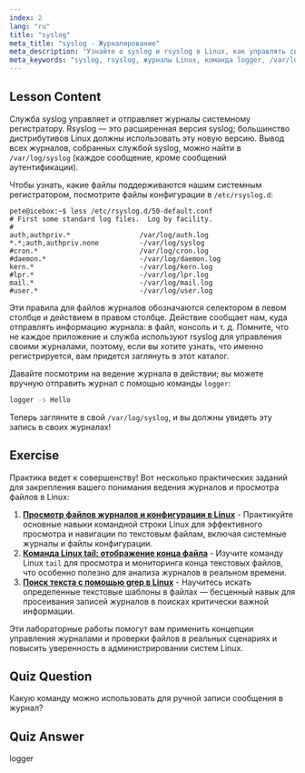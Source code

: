 ```yaml
---
index: 2
lang: "ru"
title: "syslog"
meta_title: "syslog - Журналирование"
meta_description: "Узнайте о syslog и rsyslog в Linux, как управлять системными журналами и использовать команду logger. Начните с этого удобного для новичков руководства!"
meta_keywords: "syslog, rsyslog, журналы Linux, команда logger, /var/log/syslog, учебник Linux, Linux для начинающих, системное журналирование"
---
```


## Lesson Content

Служба syslog управляет и отправляет журналы системному регистратору. Rsyslog — это расширенная версия syslog; большинство дистрибутивов Linux должны использовать эту новую версию. Вывод всех журналов, собранных службой syslog, можно найти в `/var/log/syslog` (каждое сообщение, кроме сообщений аутентификации).

Чтобы узнать, какие файлы поддерживаются нашим системным регистратором, посмотрите файлы конфигурации в `/etc/rsyslog.d`:

```plaintext
pete@icebox:~$ less /etc/rsyslog.d/50-default.conf
# First some standard log files.  Log by facility.
#
auth,authpriv.*                 /var/log/auth.log
*.*;auth,authpriv.none          -/var/log/syslog
#cron.*                         /var/log/cron.log
#daemon.*                       -/var/log/daemon.log
kern.*                          -/var/log/kern.log
#lpr.*                          -/var/log/lpr.log
mail.*                          -/var/log/mail.log
#user.*                         -/var/log/user.log
```

Эти правила для файлов журналов обозначаются селектором в левом столбце и действием в правом столбце. Действие сообщает нам, куда отправлять информацию журнала: в файл, консоль и т. д. Помните, что не каждое приложение и служба используют rsyslog для управления своими журналами, поэтому, если вы хотите узнать, что именно регистрируется, вам придется заглянуть в этот каталог.

Давайте посмотрим на ведение журнала в действии; вы можете вручную отправить журнал с помощью команды `logger`:

```bash
logger -s Hello
```

Теперь загляните в свой `/var/log/syslog`, и вы должны увидеть эту запись в своих журналах!

## Exercise

Практика ведет к совершенству! Вот несколько практических заданий для закрепления вашего понимания ведения журналов и просмотра файлов в Linux:

1. **[Просмотр файлов журналов и конфигурации в Linux](https://labex.io/ru/labs/linux-viewing-log-and-configuration-files-in-linux-387914)** - Практикуйте основные навыки командной строки Linux для эффективного просмотра и навигации по текстовым файлам, включая системные журналы и файлы конфигурации.
2. **[Команда Linux tail: отображение конца файла](https://labex.io/ru/labs/linux-linux-tail-command-file-end-display-214303)** - Изучите команду Linux `tail` для просмотра и мониторинга конца текстовых файлов, что особенно полезно для анализа журналов в реальном времени.
3. **[Поиск текста с помощью grep в Linux](https://labex.io/ru/labs/comptia-search-text-with-grep-in-linux-590841)** - Научитесь искать определенные текстовые шаблоны в файлах — бесценный навык для просеивания записей журналов в поисках критически важной информации.

Эти лабораторные работы помогут вам применить концепции управления журналами и проверки файлов в реальных сценариях и повысить уверенность в администрировании систем Linux.

## Quiz Question

Какую команду можно использовать для ручной записи сообщения в журнал?

## Quiz Answer

logger
